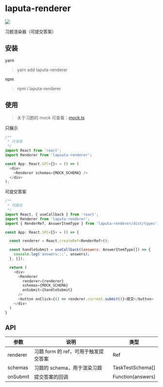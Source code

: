 # laputa-renderer

![](https://img.shields.io/npm/v/laputa-renderer?style=flat-square)

习题渲染器（可提交答案）


## 安装
yarn
> yarn add laputa-renderer

npm
> npm i laputa-renderer


## 使用

> 关于习题的 mock 可查看：[mock.ts](./example/src/mock.ts)

只展示
```js
/**
 * 只渲染
 */
import React from 'react';
import Renderer from 'lapuata-renderer';

const App: React.SFC<{}> = () => (
  <div>
    <Renderer schemas={MOCK_SCHEMA} />
  </div>
);
```
可提交答案
```js
/**
 * 可提交
 */
import React, { useCallback } from 'react';
import Renderer from 'laputa-renderer';
import { RenderRef, AnswerItemType } from 'laputa-renderer/dist/types';

const App: React.SFC<{}> = () => {

  const renderer = React.createRef<RenderRef>();

  const handleSubmit = useCallback((answers: AnswerItemType[]) => {
    console.log('answers:::', answers);
  }, []);

  return (
    <div>
      <Renderer
        renderer={renderer}
        schemas={MOCK_SCHEMA}
        onSubmit={handleSubmit}
      />
      <button onClick={() => renderer.current.submit()}>提交</button>
    </div>
  )
}
```

## API

| 参数      | 说明                               | 类型               |
|----------|------------------------------------|--------------------|
| renderer | 习题 form 的 ref，可用于触发提交答案   | Ref                |
| schemas  | 习题的 schema，用于渲染习题           | TaskTestSchema[]   |
| onSubmit | 提交答案的回调                       | Function(answers)  |

